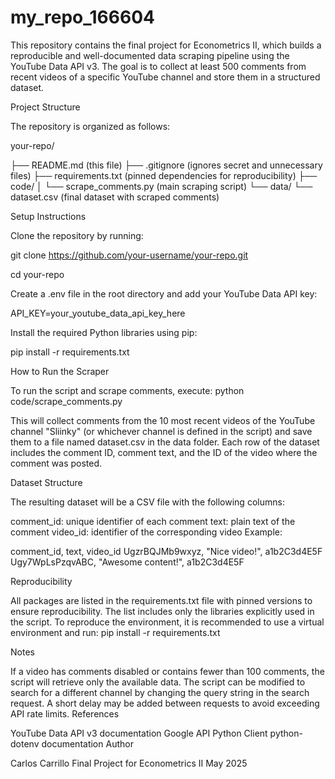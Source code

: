 # my_repo_166604
This repository contains the final project for Econometrics II, which builds a reproducible and well-documented data scraping pipeline using the YouTube Data API v3. The goal is to collect at least 500 comments from recent videos of a specific YouTube channel and store them in a structured dataset.

Project Structure

The repository is organized as follows:


your-repo/

├── README.md (this file)
├── .gitignore (ignores secret and unnecessary files)
├── requirements.txt (pinned dependencies for reproducibility)
├── code/
│ └── scrape_comments.py (main scraping script)
└── data/
  └── dataset.csv (final dataset with scraped comments)

Setup Instructions

Clone the repository by running:

git clone https://github.com/your-username/your-repo.git

cd your-repo

Create a .env file in the root directory and add your YouTube Data API key:

API_KEY=your_youtube_data_api_key_here

Install the required Python libraries using pip:

pip install -r requirements.txt

How to Run the Scraper


To run the script and scrape comments, execute:
python code/scrape_comments.py

This will collect comments from the 10 most recent videos of the YouTube channel "Sliinky" (or whichever channel is defined in the script) and save them to a file named dataset.csv in the data folder. Each row of the dataset includes the comment ID, comment text, and the ID of the video where the comment was posted.

Dataset Structure

The resulting dataset will be a CSV file with the following columns:

comment_id: unique identifier of each comment
text: plain text of the comment
video_id: identifier of the corresponding video
Example:

comment_id, text, video_id
UgzrBQJMb9wxyz, "Nice video!", a1b2C3d4E5F
Ugy7WpLsPzqvABC, "Awesome content!", a1b2C3d4E5F

Reproducibility

All packages are listed in the requirements.txt file with pinned versions to ensure reproducibility. The list includes only the libraries explicitly used in the script. To reproduce the environment, it is recommended to use a virtual environment and run:
pip install -r requirements.txt

Notes

If a video has comments disabled or contains fewer than 100 comments, the script will retrieve only the available data.
The script can be modified to search for a different channel by changing the query string in the search request.
A short delay may be added between requests to avoid exceeding API rate limits.
References

YouTube Data API v3 documentation
Google API Python Client
python-dotenv documentation
Author

Carlos Carrillo
Final Project for Econometrics II
May 2025


